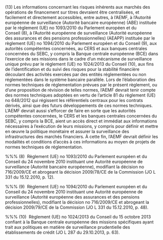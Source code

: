 (13) Les informations concernant les risques inhérents aux marchés des opérations de financement sur titres devraient être centralisées, et facilement et directement accessibles, entre autres, à l’AEMF, à l’Autorité européenne de surveillance (Autorité bancaire européenne) (ABE) instituée par le règlement (UE) no 1093/2010 du Parlement européen et du Conseil (8), à l’Autorité européenne de surveillance (Autorité européenne des assurances et des pensions professionnelles) (AEAPP) instituée par le règlement (UE) no 1094/2010 du Parlement européen et du Conseil (9), aux autorités compétentes concernées, au CERS et aux banques centrales concernées du SEBC, y compris la Banque centrale européenne (BCE) dans l’exercice de ses missions dans le cadre d’un mécanisme de surveillance unique prévu par le règlement (UE) no 1024/2013 du Conseil (10), aux fins de l’identification et du suivi des risques pour la stabilité financière découlant des activités exercées par des entités réglementées ou non réglementées dans le système bancaire parallèle. Lors de l’élaboration des normes techniques de réglementation prévues par le présent règlement, ou d’une proposition de révision de telles normes, l’AEMF devrait tenir compte des normes techniques adoptées en vertu de l’article 81 du règlement (UE) no 648/2012 qui régissent les référentiels centraux pour les contrats dérivés, ainsi que des futurs développements de ces normes techniques. L’AEMF devrait aussi s’efforcer de faire en sorte que les autorités compétentes concernées, le CERS et les banques centrales concernées du SEBC, y compris la BCE, aient un accès direct et immédiat aux informations nécessaires à l’exécution de leurs missions, y compris pour définir et mettre en œuvre la politique monétaire et assurer la surveillance des infrastructures des marchés financiers. À cette fin, l’AEMF devrait définir les modalités et conditions d’accès à ces informations au moyen de projets de normes techniques de réglementation.

%%% (8)  Règlement (UE) no 1093/2010 du Parlement européen et du Conseil du 24 novembre 2010 instituant une Autorité européenne de surveillance (Autorité bancaire européenne), modifiant la décision no 716/2009/CE et abrogeant la décision 2009/78/CE de la Commission (JO L 331 du 15.12.2010, p. 12).

%%% (9)  Règlement (UE) no 1094/2010 du Parlement européen et du Conseil du 24 novembre 2010 instituant une Autorité européenne de surveillance (Autorité européenne des assurances et des pensions professionnelles), modifiant la décision no 716/2009/CE et abrogeant la décision 2009/79/CE de la Commission (JO L 331 du 15.12.2010, p. 48).

%%% (10)  Règlement (UE) no 1024/2013 du Conseil du 15 octobre 2013 confiant à la Banque centrale européenne des missions spécifiques ayant trait aux politiques en matière de surveillance prudentielle des établissements de crédit (JO L 287 du 29.10.2013, p. 63).